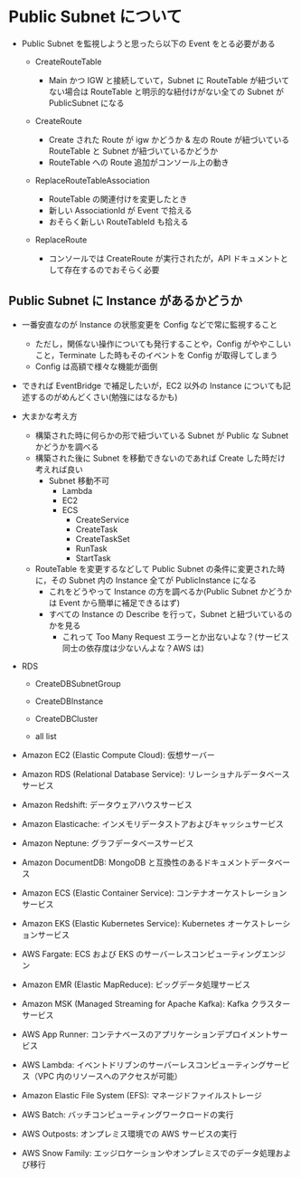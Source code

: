 # Public Subnet について

- Public Subnet を監視しようと思ったら以下の Event をとる必要がある

  - CreateRouteTable

    - Main かつ IGW と接続していて，Subnet に RouteTable が紐づいてない場合は RouteTable と明示的な紐付けがない全ての Subnet が PublicSubnet になる

  - CreateRoute

    - Create された Route が igw かどうか & 左の Route が紐づいている RouteTable と Subnet が紐づいているかどうか
    - RouteTable への Route 追加がコンソール上の動き

  - ReplaceRouteTableAssociation
    - RouteTable の関連付けを変更したとき
    - 新しい AssociationId が Event で拾える
    - おそらく新しい RouteTableId も拾える
  - ReplaceRoute
    - コンソールでは CreateRoute が実行されたが，API ドキュメントとして存在するのでおそらく必要

## Public Subnet に Instance があるかどうか

- 一番安直なのが Instance の状態変更を Config などで常に監視すること
  - ただし，関係ない操作についても発行することや，Config がややこしいこと，Terminate した時もそのイベントを Config が取得してしまう
  - Config は高額で様々な機能が面倒
- できれば EventBridge で補足したいが，EC2 以外の Instance についても記述するのがめんどくさい(勉強にはなるかも)

- 大まかな考え方

  - 構築された時に何らかの形で紐づいている Subnet が Public な Subnet かどうかを調べる
  - 構築された後に Subnet を移動できないのであれば Create した時だけ考えれば良い
    - Subnet 移動不可
      - Lambda
      - EC2
      - ECS
        - CreateService
        - CreateTask
        - CreateTaskSet
        - RunTask
        - StartTask
  - RouteTable を変更するなどして Public Subnet の条件に変更された時に，その Subnet 内の Instance 全てが PublicInstance になる
    - これをどうやって Instance の方を調べるか(Public Subnet かどうかは Event から簡単に補足できるはず)
    - すべての Instance の Describe を行って，Subnet と紐づいているのかを見る
      - これって Too Many Request エラーとか出ないよな？(サービス同士の依存度は少ないんよな？AWS は)

- RDS

  - CreateDBSubnetGroup
  - CreateDBInstance
  - CreateDBCluster

  - all list

- Amazon EC2 (Elastic Compute Cloud): 仮想サーバー
- Amazon RDS (Relational Database Service): リレーショナルデータベースサービス
- Amazon Redshift: データウェアハウスサービス
- Amazon Elasticache: インメモリデータストアおよびキャッシュサービス
- Amazon Neptune: グラフデータベースサービス
- Amazon DocumentDB: MongoDB と互換性のあるドキュメントデータベース
- Amazon ECS (Elastic Container Service): コンテナオーケストレーションサービス
- Amazon EKS (Elastic Kubernetes Service): Kubernetes オーケストレーションサービス
- AWS Fargate: ECS および EKS のサーバーレスコンピューティングエンジン
- Amazon EMR (Elastic MapReduce): ビッグデータ処理サービス
- Amazon MSK (Managed Streaming for Apache Kafka): Kafka クラスターサービス
- AWS App Runner: コンテナベースのアプリケーションデプロイメントサービス
- AWS Lambda: イベントドリブンのサーバーレスコンピューティングサービス（VPC 内のリソースへのアクセスが可能）
- Amazon Elastic File System (EFS): マネージドファイルストレージ
- AWS Batch: バッチコンピューティングワークロードの実行
- AWS Outposts: オンプレミス環境での AWS サービスの実行
- AWS Snow Family: エッジロケーションやオンプレミスでのデータ処理および移行
